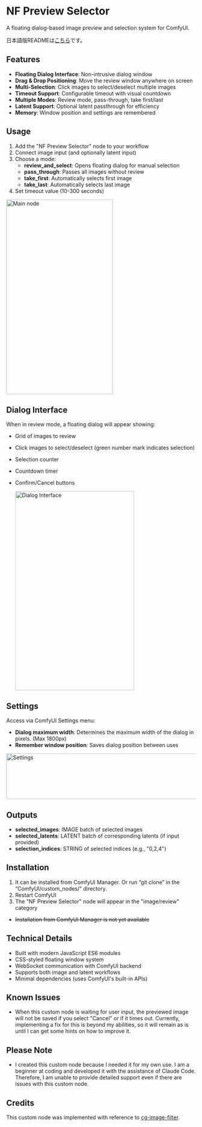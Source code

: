# NF Preview Selector

A floating dialog-based image preview and selection system for ComfyUI.

日本語版READMEは[こちら](README-ja.md)です。

## Features

- **Floating Dialog Interface**: Non-intrusive dialog window
- **Drag & Drop Positioning**: Move the review window anywhere on screen
- **Multi-Selection**: Click images to select/deselect multiple images
- **Timeout Support**: Configurable timeout with visual countdown
- **Multiple Modes**: Review mode, pass-through, take first/last
- **Latent Support**: Optional latent passthrough for efficiency
- **Memory**: Window position and settings are remembered

## Usage

1. Add the "NF Preview Selector" node to your workflow
2. Connect image input (and optionally latent input)
3. Choose a mode:
   - **review_and_select**: Opens floating dialog for manual selection
   - **pass_through**: Passes all images without review
   - **take_first**: Automatically selects first image
   - **take_last**: Automatically selects last image
4. Set timeout value (10-300 seconds)

  <img width="284" height="517" alt="Main node" src="https://github.com/user-attachments/assets/0509c1d4-bb15-4f46-b924-383fd63981cb" />

## Dialog Interface

When in review mode, a floating dialog will appear showing:
- Grid of images to review
- Click images to select/deselect (green number mark indicates selection)
- Selection counter
- Countdown timer
- Confirm/Cancel buttons

  <img width="316" height="528" alt="Dialog Interface" src="https://github.com/user-attachments/assets/e2bc576e-5e66-4735-beb0-2742a8a0d419" />

## Settings

Access via ComfyUI Settings menu:
- **Dialog maximum width**: Determines the maximum width of the dialog in pixels. (Max 1800px)
- **Remember window position**: Saves dialog position between uses

<img width="544" height="121" alt="Settings" src="https://github.com/user-attachments/assets/105277be-b16d-4d66-b683-9617f097a201" />

## Outputs

- **selected_images**: IMAGE batch of selected images
- **selected_latents**: LATENT batch of corresponding latents (if input provided)
- **selection_indices**: STRING of selected indices (e.g., "0,2,4")

## Installation

1. It can be installed from ComfyUI Manager. Or run “git clone” in the “ComfyUI/custom_nodes/” directory.
2. Restart ComfyUI
3. The "NF Preview Selector" node will appear in the "image/review" category
- ~~Installation from ComfyUI Manager is not yet available~~

## Technical Details

- Built with modern JavaScript ES6 modules
- CSS-styled floating window system
- WebSocket communication with ComfyUI backend
- Supports both image and latent workflows
- Minimal dependencies (uses ComfyUI's built-in APIs)

## Known Issues
- When this custom node is waiting for user input, the previewed image will not be saved if you select "Cancel" or if it times out. Currently, implementing a fix for this is beyond my abilities, so it will remain as is until I can get some hints on how to improve it.

## Please Note

- I created this custom node because I needed it for my own use. I am a beginner at coding and developed it with the assistance of Claude Code. Therefore, I am unable to provide detailed support even if there are issues with this custom node.

## Credits

This custom node was implemented with reference to [cg-image-filter](https://github.com/chrisgoringe/cg-image-filter).

